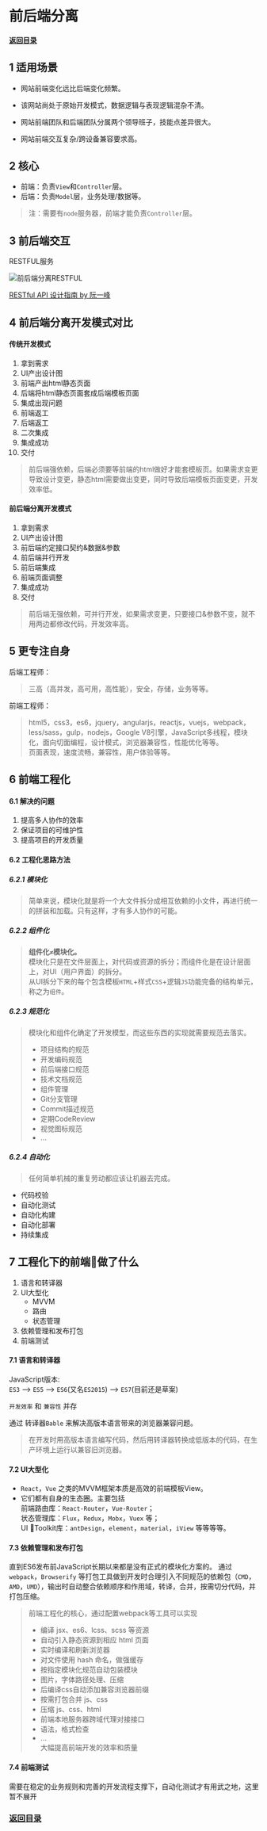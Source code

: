 # 前后端分离

#### [返回目录](README.md)

## 1 适用场景

* 网站前端变化远比后端变化频繁。

* 该网站尚处于原始开发模式，数据逻辑与表现逻辑混杂不清。

* 网站前端团队和后端团队分属两个领导班子，技能点差异很大。

* 网站前端交互复杂/跨设备兼容要求高。

## 2 核心

* 前端：负责`View`和`Controller`层。
* 后端：负责`Model`层，业务处理/数据等。

> 注：需要有`node`服务器，前端才能负责`Controller`层。

## 3 前后端交互

RESTFUL服务

![前后端分离RESTFUL](./image/pic-01.jpg)  

[RESTful API 设计指南 by 阮一峰](http://www.ruanyifeng.com/blog/2014/05/restful_api.html)

## 4 前后端分离开发模式对比

#### 传统开发模式

1. 拿到需求
1. UI产出设计图
1. 前端产出html静态页面
1. 后端将html静态页面套成后端模板页面
1. 集成出现问题
1. 前端返工
1. 后端返工
1. 二次集成
1. 集成成功
1. 交付

> 前后端强依赖，后端必须要等前端的html做好才能套模板页。如果需求变更导致设计变更，静态html需要做出变更，同时导致后端模板页面变更，开发效率低。

#### 前后端分离开发模式

1. 拿到需求
1. UI产出设计图
1. 前后端约定接口契约&数据&参数
1. 前后端并行开发
1. 前后端集成
1. 前端页面调整
1. 集成成功
1. 交付

> 前后端无强依赖，可并行开发，如果需求变更，只要接口&参数不变，就不用两边都修改代码，开发效率高。

## 5 更专注自身

后端工程师：

> 三高（高并发，高可用，高性能），安全，存储，业务等等。

前端工程师：

> html5，css3，es6，jquery，angularjs，reactjs，vuejs，webpack，less/sass，gulp，nodejs，Google V8引擎，JavaScript多线程，模块化，面向切面编程，设计模式，浏览器兼容性，性能优化等等。  
页面表现，速度流畅，兼容性，用户体验等等。

## 6 前端工程化

#### 6.1 解决的问题

1. 提高多人协作的效率
1. 保证项目的可维护性
1. 提高项目的开发质量

#### 6.2 工程化思路方法

##### 6.2.1 模块化

> 简单来说，模块化就是将一个大文件拆分成相互依赖的小文件，再进行统一的拼装和加载。只有这样，才有多人协作的可能。

##### 6.2.2 组件化

> __组件化`≠`模块化。__  
模块化只是在文件层面上，对代码或资源的拆分；而组件化是在设计层面上，对UI（用户界面）的拆分。  
从UI拆分下来的每个包含模板`HTML`+样式`CSS`+逻辑`JS`功能完备的结构单元，称之为`组件`。

##### 6.2.3 规范化

> 模块化和组件化确定了开发模型，而这些东西的实现就需要规范去落实。  
> * 项目结构的规范
> * 开发编码规范
> * 前后端接口规范
> * 技术文档规范
> * 组件管理
> * Git分支管理
> * Commit描述规范
> * 定期CodeReview
> * 视觉图标规范
> * ...  


##### 6.2.4 自动化

> 任何简单机械的重复劳动都应该让机器去完成。

* 代码校验
* 自动化测试
* 自动化构建
* 自动化部署
* 持续集成

## 7 工程化下的前端做了什么

1. 语言和转译器
1. UI大型化
    * MVVM
    * 路由
    * 状态管理
1. 依赖管理和发布打包
1. 前端测试

#### 7.1 语言和转译器

JavaScript版本:  
`ES3` --> `ES5` --> `ES6`(又名`ES2015`) --> `ES7`(目前还是草案)

`开发效率` 和 `兼容性` 并存

通过 转译器`Bable` 来解决高版本语言带来的浏览器兼容问题。
> 在开发时用高版本语言编写代码，然后用转译器转换成低版本的代码，在生产环境上运行以兼容旧浏览器。

#### 7.2  UI大型化

* `React`，`Vue` 之类的MVVM框架本质是高效的前端模板View。
* 它们都有自身的生态圈。主要包括  
前端路由库：`React-Router`，`Vue-Router`；  
状态管理库：`Flux`，`Redux`，`Mobx`，`Vuex` 等；  
UI Toolkit库：`antDesign`，`element`，`material`，`iView` 等等等等。

#### 7.3 依赖管理和发布打包

直到ES6发布前JavaScript长期以来都是没有正式的模块化方案的。
通过 `webpack`，`Browserify` 等打包工具做到开发时合理引入不同规范的依赖包（`CMD`，`AMD`，`UMD`），输出时自动整合依赖顺序和作用域，转译，合并，按需切分代码，并打包压缩。

> 前端工程化的核心，通过配置webpack等工具可以实现  
> * 编译 jsx、es6、lcss、scss 等资源
> * 自动引入静态资源到相应 html 页面
> * 实时编译和刷新浏览器
> * 对文件使用 hash 命名，做强缓存
> * 按指定模块化规范自动包装模块
> * 图片，字体路径处理、压缩
> * 后编译css自动添加兼容浏览器前缀
> * 按需打包合并 js、css
> * 压缩 js、css、html
> * 前端本地服务器跨域代理对接接口
> * 语法，格式检查
> * ...   
> 大幅提高前端开发的效率和质量

#### 7.4 前端测试

需要在稳定的业务规则和完善的开发流程支撑下，自动化测试才有用武之地，这里暂不展开
### [返回目录](README.md)
